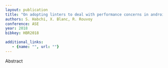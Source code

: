 ```yaml
---
layout: publication
title: "On adopting linters to deal with performance concerns in android apps"
authors: S. Habchi, X. Blanc, R. Rouvoy
conference: ASE
year: 2018
bibkey: HBR2018

additional_links:
   - {name: "", url: ""}
---
```

Abstract
